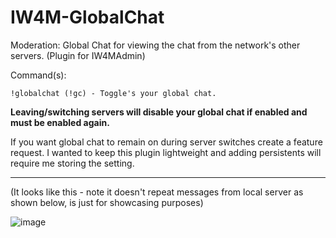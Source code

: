 # IW4M-GlobalChat
Moderation: Global Chat for viewing the chat from the network's other servers. (Plugin for IW4MAdmin)

Command(s):
```
!globalchat (!gc) - Toggle's your global chat.
```

**Leaving/switching servers will disable your global chat if enabled and must be enabled again.**

If you want global chat to remain on during server switches create a feature request. 
I wanted to keep this plugin lightweight and adding persistents will require me storing the setting.

***

(It looks like this - note it doesn't repeat messages from local server as shown below, is just for showcasing purposes)

![image](https://user-images.githubusercontent.com/4959320/178149452-7f8a5487-51ef-4508-a02c-46ab5b9823de.png)
